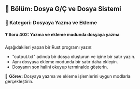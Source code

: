 ## 📘 Bölüm: Dosya G/Ç ve Dosya Sistemi  
### 🔹 Kategori: Dosyaya Yazma ve Ekleme  
#### ❓ Soru 402: Yazma ve ekleme modunda dosyaya yazma

Aşağıdakileri yapan bir Rust programı yazın:

- "output.txt" adında bir dosya oluşturun ve içine bir satır yazın.
- Aynı dosyaya ekleme modunda bir satır daha ekleyin.
- Dosyanın son halini okuyup terminalde gösterin.

🔧 **Görev:** Dosyaya yazma ve ekleme işlemlerini uygun modlarla gerçekleştirin.
